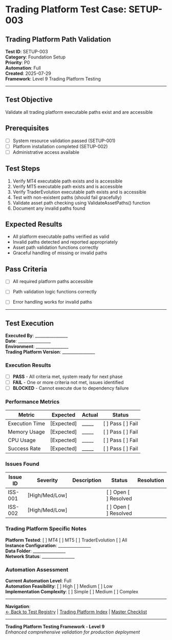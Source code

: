 # Trading Platform Test Case: SETUP-003
## Trading Platform Path Validation

**Test ID**: SETUP-003  
**Category**: Foundation Setup  
**Priority**: P0  
**Automation**: Full  
**Created**: 2025-07-29  
**Framework**: Level 9 Trading Platform Testing

---

## Test Objective
Validate all trading platform executable paths exist and are accessible

## Prerequisites
- [ ] System resource validation passed (SETUP-001)
- [ ] Platform installation completed (SETUP-002)
- [ ] Administrative access available

## Test Steps
1. Verify MT4 executable path exists and is accessible
2. Verify MT5 executable path exists and is accessible
3. Verify TraderEvolution executable path exists and is accessible
4. Test with non-existent paths (should fail gracefully)
5. Validate asset path checking using ValidateAssetPaths() function
6. Document any invalid paths found

## Expected Results
- All platform executable paths verified as valid
- Invalid paths detected and reported appropriately
- Asset path validation functions correctly
- Graceful handling of missing or invalid paths

## Pass Criteria
- [ ] All required platform paths accessible
- [ ] Path validation logic functions correctly
- [ ] Error handling works for invalid paths







---

## Test Execution

**Executed By**: ________________  
**Date**: ________________  
**Environment**: ________________  
**Trading Platform Version**: ________________  

### Execution Results
- [ ] **PASS** - All criteria met, system ready for next phase
- [ ] **FAIL** - One or more criteria not met, issues identified
- [ ] **BLOCKED** - Cannot execute due to dependency failure

### Performance Metrics
| Metric | Expected | Actual | Status |
|--------|----------|--------|--------|
| Execution Time | [Expected] | _____ | [ ] Pass [ ] Fail |
| Memory Usage | [Expected] | _____ | [ ] Pass [ ] Fail |
| CPU Usage | [Expected] | _____ | [ ] Pass [ ] Fail |
| Success Rate | [Expected] | _____ | [ ] Pass [ ] Fail |

### Issues Found
| Issue ID | Severity | Description | Status | Resolution |
|----------|----------|-------------|--------|------------|
| ISS-001 | [High/Med/Low] | | [ ] Open [ ] Resolved | |
| ISS-002 | [High/Med/Low] | | [ ] Open [ ] Resolved | |

### Trading Platform Specific Notes
**Platform Tested**: [ ] MT4 [ ] MT5 [ ] TraderEvolution [ ] All  
**Instance Configuration**: ________________  
**Data Folder**: ________________  
**Network Status**: ________________  

### Automation Assessment
**Current Automation Level**: Full  
**Automation Feasibility**: [ ] High [ ] Medium [ ] Low  
**Implementation Complexity**: [ ] Simple [ ] Medium [ ] Complex  

---

**Navigation**:  
[← Back to Test Registry](../01-Test-ID-Registry-Framework.md) | [Trading Platform Index](../02-Trading-Platform-Tests-Index.md) | [Master Checklist](../Checklists/Master-Checklist.md)

---

**Trading Platform Testing Framework - Level 9**  
*Enhanced comprehensive validation for production deployment*
